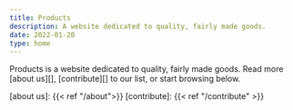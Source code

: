 ```yaml
---
title: Products
description: A website dedicated to quality, fairly made goods.
date: 2022-01-20
type: home
---
```


Products is a website dedicated to quality, fairly made goods. Read more [about
us][], [contribute][] to our list, or start browsing below.

[about us]: {{< ref "/about">}}
[contribute]: {{< ref "/contribute" >}}
